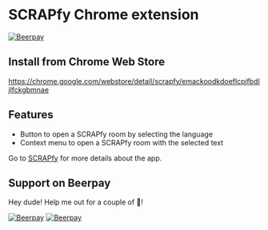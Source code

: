 # SCRAPfy Chrome extension

[![Beerpay](https://beerpay.io/hashdog/scrapfy-chrome-extension/badge.svg?style=flat-square)](https://beerpay.io/hashdog/scrapfy-chrome-extension)

## Install from Chrome Web Store
https://chrome.google.com/webstore/detail/scrapfy/emackoodkdoeflcpjfbdljlfckgbmnae

## Features

- Button to open a SCRAPfy room by selecting the language
- Context menu to open a SCRAPfy room with the selected text

Go to [SCRAPfy](http://scrapfy.io/) for more details about the app.

## Support on Beerpay
Hey dude! Help me out for a couple of :beers:!

[![Beerpay](https://beerpay.io/hashdog/scrapfy-chrome-extension/badge.svg?style=beer-square)](https://beerpay.io/hashdog/scrapfy-chrome-extension)  [![Beerpay](https://beerpay.io/hashdog/scrapfy-chrome-extension/make-wish.svg?style=flat-square)](https://beerpay.io/hashdog/scrapfy-chrome-extension?focus=wish)